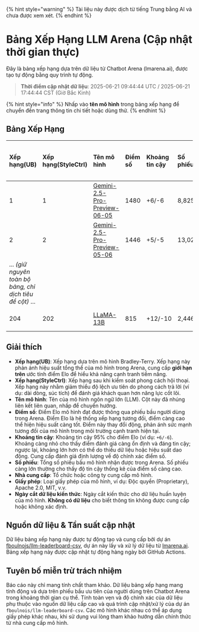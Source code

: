 
{% hint style="warning" %}
Tài liệu này được dịch từ tiếng Trung bằng AI và chưa được xem xét.
{% endhint %}

# Bảng Xếp Hạng LLM Arena (Cập nhật thời gian thực)

Đây là bảng xếp hạng dựa trên dữ liệu từ Chatbot Arena (lmarena.ai), được tạo tự động bằng quy trình tự động.

> **Thời điểm cập nhật dữ liệu**: 2025-06-21 09:44:44 UTC / 2025-06-21 17:44:44 CST (Giờ Bắc Kinh)

{% hint style="info" %}
Nhấp vào **tên mô hình** trong bảng xếp hạng để chuyển đến trang thông tin chi tiết hoặc dùng thử.
{% endhint %}

## Bảng Xếp Hạng

| Xếp hạng(UB) | Xếp hạng(StyleCtrl) | Tên mô hình                                                                                                                                       | Điểm số | Khoảng tin cậy | Số phiếu     | Nhà cung cấp              | Giấy phép               | Ngày cắt dữ liệu kiến thức |
|:-------------|:-------------------|:--------------------------------------------------------------------------------------------------------------------------------------------------|:--------|:---------------|:-------------|:--------------------------|:------------------------|:-----------------------|
| 1            | 1                  | [Gemini-2.5-Pro-Preview-06-05](http://aistudio.google.com/app/prompts/new_chat?model=gemini-2.5-pro-preview-06-05)                        | 1480    | +6/-6          | 8,825        | Google                 | Độc quyền           | Không có dữ liệu       |
| 2            | 2                  | [Gemini-2.5-Pro-Preview-05-06](http://aistudio.google.com/app/prompts/new_chat?model=gemini-2.5-pro-preview-05-06)                        | 1446    | +5/-5          | 13,025       | Google                 | Độc quyền           | Không có dữ liệu       |
| ... *(giữ nguyên toàn bộ bảng, chỉ dịch tiêu đề cột)* ... |
| 204          | 202                | [LLaMA-13B](https://arxiv.org/abs/2302.13971)                                                                                             | 815     | +12/-10        | 2,446        | Meta                   | Phi thương mại     | 2023/2                |

## Giải thích

- **Xếp hạng(UB)**: Xếp hạng dựa trên mô hình Bradley-Terry. Xếp hạng này phản ánh hiệu suất tổng thể của mô hình trong Arena, cung cấp **giới hạn trên** ước tính điểm Elo để hiểu khả năng cạnh tranh tiềm năng.
- **Xếp hạng(StyleCtrl)**: Xếp hạng sau khi kiểm soát phong cách hội thoại. Xếp hạng này nhằm giảm thiểu độ lệch ưu tiên do phong cách trả lời (ví dụ: dài dòng, súc tích) để đánh giá khách quan hơn năng lực cốt lõi.
- **Tên mô hình**: Tên của mô hình ngôn ngữ lớn (LLM). Cột này đã nhúng liên kết liên quan, nhấp để chuyển hướng.
- **Điểm số**: Điểm Elo mô hình đạt được thông qua phiếu bầu người dùng trong Arena. Điểm Elo là hệ thống xếp hạng tương đối, điểm càng cao thể hiện hiệu suất càng tốt. Điểm này thay đổi động, phản ánh sức mạnh tương đối của mô hình trong môi trường cạnh tranh hiện tại.
- **Khoảng tin cậy**: Khoảng tin cậy 95% cho điểm Elo (ví dụ: `+6/-6`). Khoảng càng nhỏ cho thấy điểm đánh giá càng ổn định và đáng tin cậy; ngược lại, khoảng lớn hơn có thể do thiếu dữ liệu hoặc hiệu suất dao động. Cung cấp đánh giá định lượng về độ chính xác điểm số.
- **Số phiếu**: Tổng số phiếu bầu mô hình nhận được trong Arena. Số phiếu càng lớn thường cho thấy độ tin cậy thống kê của điểm số càng cao.
- **Nhà cung cấp**: Tổ chức hoặc công ty cung cấp mô hình.
- **Giấy phép**: Loại giấy phép của mô hình, ví dụ: Độc quyền (Proprietary), Apache 2.0, MIT, v.v.
- **Ngày cắt dữ liệu kiến thức**: Ngày cắt kiến thức cho dữ liệu huấn luyện của mô hình. **Không có dữ liệu** cho biết thông tin không được cung cấp hoặc không xác định.

## Nguồn dữ liệu & Tần suất cập nhật

Dữ liệu bảng xếp hạng này được tự động tạo và cung cấp bởi dự án [fboulnois/llm-leaderboard-csv](https://github.com/fboulnois/llm-leaderboard-csv), dự án này lấy và xử lý dữ liệu từ [lmarena.ai](https://lmarena.ai/). Bảng xếp hạng này được cập nhật tự động hàng ngày bởi GitHub Actions.

## Tuyên bố miễn trừ trách nhiệm

Báo cáo này chỉ mang tính chất tham khảo. Dữ liệu bảng xếp hạng mang tính động và dựa trên phiếu bầu ưu tiên của người dùng trên Chatbot Arena trong khoảng thời gian cụ thể. Tính toàn vẹn và độ chính xác của dữ liệu phụ thuộc vào nguồn dữ liệu cấp cao và quá trình cập nhật/xử lý của dự án `fboulnois/llm-leaderboard-csv`. Các mô hình khác nhau có thể áp dụng giấy phép khác nhau, khi sử dụng vui lòng tham khảo hướng dẫn chính thức từ nhà cung cấp mô hình.